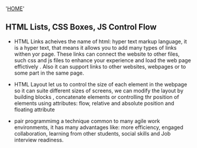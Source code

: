 '[HOME](../README.md)'<br/>

## HTML Lists, CSS Boxes, JS Control Flow

 * HTML Links acheives the name of html: hyper text markup language, it is a hyper text, that means it allows you to add many types of links withen yor page. These links can connect the website to other files, such css and js files to enhance your experience and load the web page effictively . Also it can support links to other websites, webpages or to some part in the same page.

 * HTML Layout let us to control the size of each element in the webpage so it can suite different sizes of screens, we can modify the layout by building blocks , concatenate elements or controlling thr position of elements using attributes: flow, relative and absolute position and floating attribute

 * pair programmimg a technique common to many agile work environments, it has many advantages like:
 more efficiency, engaged collaboration, learning from other students, social skills and Job interview readiness.
  